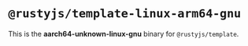 # `@rustyjs/template-linux-arm64-gnu`

This is the **aarch64-unknown-linux-gnu** binary for `@rustyjs/template`.
